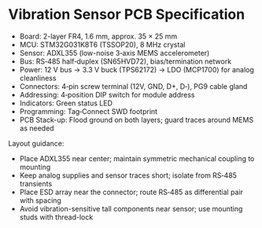 # Vibration Sensor PCB Specification

- Board: 2-layer FR4, 1.6 mm, approx. 35 × 25 mm
- MCU: STM32G031K8T6 (TSSOP20), 8 MHz crystal
- Sensor: ADXL355 (low-noise 3‑axis MEMS accelerometer)
- Bus: RS‑485 half‑duplex (SN65HVD72), bias/termination network
- Power: 12 V bus → 3.3 V buck (TPS62172) → LDO (MCP1700) for analog cleanliness
- Connectors: 4‑pin screw terminal (12V, GND, D+, D‑), PG9 cable gland
- Addressing: 4‑position DIP switch for module address
- Indicators: Green status LED
- Programming: Tag‑Connect SWD footprint
- PCB Stack-up: Flood ground on both layers; guard traces around MEMS as needed

Layout guidance:
- Place ADXL355 near center; maintain symmetric mechanical coupling to mounting
- Keep analog supplies and sensor traces short; isolate from RS‑485 transients
- Place ESD array near the connector; route RS‑485 as differential pair with spacing
- Avoid vibration-sensitive tall components near sensor; use mounting studs with thread-lock
